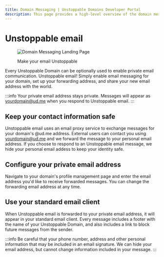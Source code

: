 ```yaml
---
title: Domain Messaging | Unstoppable Domains Developer Portal
description: This page provides a high-level overview of the domain messaging feature.
---
```


# Unstoppable email

<figure>

![Domain Messaging Landing Page](/images/domain-messaging-landing-page.png)

<figcaption>Make your email Unstoppable</figcaption>
</figure>

Every Unstoppable Domain can be optionally used to enable private email communication. Unstoppable email! Simply enable email messaging
for your domain, set up your forwarding address, and share your new email address with the world.

:::info
Your private email address stays private. Messages will appear as yourdomain@ud.me when you respond to Unstoppable email.
:::

## Keep your contact information safe

Unstoppable email uses an email proxy service to exchange messages for your domain's @ud.me address. External users can contact you using
yourdomain@ud.me and we forward the message to your personal email address. If you choose to respond to an Unstoppable email message, 
we hide your personal email addess to keep your identity safe.

## Configure your private email address

Navigate to your domain's profile management page and enter the email address you'd like to receive forwarded messages. You can
change the forwarding email address at any time.

## Use your standard email client

When Unstoppable email is forwarded to your private email address, it will appear in your standard email client. Every message includes
a footer with the name of your Unstoppable Domain, and also includes a link to block future messages from the sender.

:::info
Be careful that your phone number, address and other personal information that may be included in an email signature. We can hide
your email address, but cannot change information included in your message.
:::
